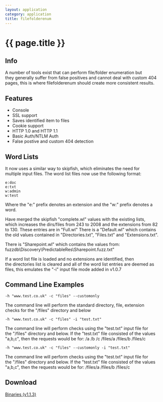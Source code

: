 ```yaml
---
layout: application
category: application
title: filefolderenum
---
```


# {{ page.title }} #

## Info ##

A number of tools exist that can perform file/folder enumeration but they generally suffer from false positives and cannot deal with custom 404 pages, this is where filefolderenum should create more consistent results. 

## Features ##

- Console
- SSL support
- Saves identified item to files
- Cookie support
- HTTP 1.0 and HTTP 1.1
- Basic Auth/NTLM Auth
- False postive and custom 404 detection

## Word Lists ##

It now uses a similar way to skipfish, which eliminates the need for multiple input files. The word list files now use the following format: 

    e:doc
    e:txt
    w:admin 
    w:test

Where the "e:" prefix denotes an extension and the "w:" prefix denotes a word. 

Have merged the skipfish "complete.wl" values with the existing lists, which increases the dirs/files from 243 to 2008 and the extensions from 82 to 130. These entries are in "Full.wl" There is a "Default.wl" which contains the old values contained in "Directories.txt", "Files.txt" and "Extensions.txt". 

There is "Sharepoint.wl" which contains the values from: fuzzdb\Discovery\PredictableRes\Sharepoint.fuzz.txt" 

If a word list file is loaded and no extensions are identified, then the directories list is cleared and all of the word list entries are deemed as files, this emulates the "-i" input file mode added in v1.0.7 

## Command Line Examples ##

    -h "www.test.co.uk" -c "files" --customonly 

The command line will perform the standard directory, file, extension checks for the "/files" directory and below 

    -h "www.test.co.uk" -c "files" -i "test.txt" 

The command line will perform checks using the "test.txt" input file for the "/files" directory and below. If the "test.txt" file consisted of the values "a,b,c", then the requests would be for: /a /b /c /files/a /files/b /files/c 

    -h "www.test.co.uk" -c "files" --customonly -i "test.txt" 

The command line will perform checks using the "test.txt" input file for the "/files" directory and below. If the "test.txt" file consisted of the values "a,b,c", then the requests would be for: /files/a /files/b /files/c 

## Download ##

[Binaries (v1.1.3)](/downloads/filefolderenum.v.1.1.3.zip)